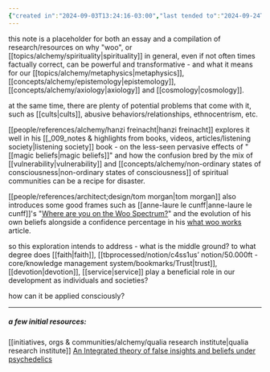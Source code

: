 ```yaml
---
{"created in":"2024-09-03T13:24:16-03:00","last tended to":"2024-09-24T16:05:01-03:00","tags":["alchemy","essay","placeholder","🌱"],"dg-publish":true,"notestage":["🌱"],"created":"2024-09-03T13:24:16.832-03:00","updated":"2025-03-25T13:18:36.168-03:00","permalink":"/writings/minimum-viable-woo/","dgPassFrontmatter":true}
---
```


this note is a placeholder for both an essay and a compilation of research/resources on why "woo", or [[topics/alchemy/spirituality\|spirituality]] in general, even if not often times factually correct, can be powerful and transformative - and what it means for our [[topics/alchemy/metaphysics\|metaphysics]], [[concepts/alchemy/epistemology\|epistemology]], [[concepts/alchemy/axiology\|axiology]] and [[cosmology\|cosmology]].

at the same time, there are plenty of potential problems that come with it, such as [[cults\|cults]], abusive behaviors/relationships, ethnocentrism, etc.

[[people/references/alchemy/hanzi freinacht\|hanzi freinacht]] explores it well in his [[_009_notes & highlights from books, videos, articles/listening society\|listening society]] book - on the less-seen pervasive effects of "[[magic beliefs\|magic beliefs]]" and how the confusion bred by the mix of [[vulnerability\|vulnerability]] and [[concepts/alchemy/non-ordinary states of consciousness\|non-ordinary states of consciousness]] of spiritual communities can be a recipe for disaster.

[[people/references/architect;design/tom morgan\|tom morgan]] also introduces some good frames such as [[anne-laure le cunff\|anne-laure le cunff]]'s "[Where are you on the Woo Spectrum?](https://newsletter.nesslabs.com/posts/ness-labs-where-are-you-on-the-woo-spectrum)" and the evolution of his own beliefs alongside a confidence percentage in his [what woo works](https://newsletter.theleading-edge.org/p/what-woo-works) article.

so this exploration intends to address - what is the middle ground? to what degree does [[faith\|faith]], [[tbprocessed/notion/c4ss1us’ notion/50.000ft - core/knowledge management system/bookmarks/Trust\|trust]], [[devotion\|devotion]], [[service\|service]] play a beneficial role in our development as individuals and societies?

how can it be applied consciously?

---

##### a few initial resources:

[[initiatives, orgs & communities/alchemy/qualia research institute\|qualia research institute]]
[An Integrated theory of false insights and beliefs under psychedelics](https://www.nature.com/articles/s44271-024-00120-6)